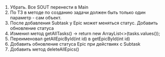 1. Убрать. Все SOUT перенести в Main
2. По ТЗ в методе по созданию задачи должен быть только один параметр - сам объект.
3. После добавления Subtask у Epic может меняться статус. Добавить обновление статуса
4. Изменил метод getAllTasks() -> return new ArrayList<>(tasks.values());
5. Переименовал getAllEpicById(int id) в getEpicById(int id)
6. Добавить обновление статуса Epic при действиях с Subtask
7. Добавить метод deleteAllEpics()
   